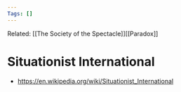 ```yaml
---
Tags: []
---
```

Related: [[The Society of the Spectacle]][[Paradox]]

# Situationist International
- https://en.wikipedia.org/wiki/Situationist_International
